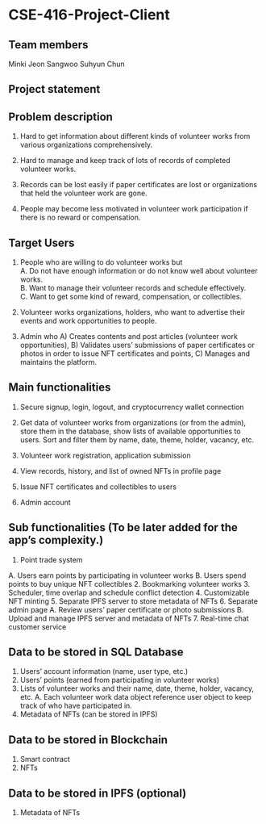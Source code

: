 # CSE-416-Project-Client



## Team members
Minki Jeon
Sangwoo
Suhyun Chun



## Project statement




## Problem description

1.  Hard to get information about different kinds of volunteer works from various organizations comprehensively.

2.  Hard to manage and keep track of lots of records of completed volunteer works.

3.	Records can be lost easily if paper certificates are lost or organizations that held the volunteer work are gone.

4.	People may become less motivated in volunteer work participation if there is no reward or compensation.



## Target Users

1.	People who are willing to do volunteer works but  
  A.	Do not have enough information or do not know well about volunteer works.  
  B.	Want to manage their volunteer records and schedule effectively.  
  C.	Want to get some kind of reward, compensation, or collectibles.  
  
2.	Volunteer works organizations, holders, who want to advertise their events and work opportunities to people.

3.	Admin who
  A)	Creates contents and post articles (volunteer work opportunities),
  B)	Validates users’ submissions of paper certificates or photos in order to issue NFT certificates and points,
  C)	Manages and maintains the platform.



## Main functionalities

1.	Secure signup, login, logout, and cryptocurrency wallet connection

2.	Get data of volunteer works from organizations (or from the admin), store them in the database, show lists of available opportunities to users. Sort and filter them by name, date, theme, holder, vacancy, etc.

3.	Volunteer work registration, application submission

4.	View records, history, and list of owned NFTs in profile page

5.	Issue NFT certificates and collectibles to users

6.	Admin account



## Sub functionalities (To be later added for the app’s complexity.)

1.	Point trade system

A.	Users earn points by participating in volunteer works
B.	Users spend points to buy unique NFT collectibles
2.	Bookmarking volunteer works
3.	Scheduler, time overlap and schedule conflict detection
4.	Customizable NFT minting
5.	Separate IPFS server to store metadata of NFTs
6.	Separate admin page
A.	Review users’ paper certificate or photo submissions
B.	Upload and manage IPFS server and metadata of NFTs
7.	Real-time chat customer service



## Data to be stored in SQL Database
1.	Users’ account information (name, user type, etc.)
2.	Users’ points (earned from participating in volunteer works)
3.	Lists of volunteer works and their name, date, theme, holder, vacancy, etc.
A.	Each volunteer work data object reference user object to keep track of who have participated in.
4.	Metadata of NFTs (can be stored in IPFS)



## Data to be stored in Blockchain
1.	Smart contract
2.	NFTs



## Data to be stored in IPFS (optional)
1.	Metadata of NFTs



